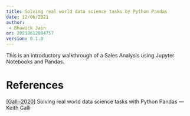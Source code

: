 ```yaml
---
title: Solving real world data science tasks by Python Pandas
date: 12/06/2021 
author:
 - Bhawick Jain
or: 20210612084757
version: 0.1.0
---
```


This is an introductory walkthrough of a Sales Analysis using Jupyter Notebooks and Pandas.

# References

[[Galli-2020](https://github.com/KeithGalli/Pandas-Data-Science-Tasks)] Solving real world data science tasks with Python Pandas — Keith Galli
